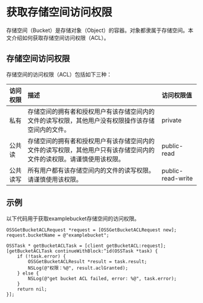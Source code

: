 # 获取存储空间访问权限

存储空间（Bucket）是存储对象（Object）的容器。对象都隶属于存储空间。本文介绍如何获取存储空间访问权限（ACL）。

## 存储空间访问权限

存储空间的访问权限（ACL）包括如下三种：

|访问权限|描述|访问权限值|
|:---|:-|:----|
|私有|存储空间的拥有者和授权用户有该存储空间内的文件的读写权限，其他用户没有权限操作该存储空间内的文件。|private|
|公共读|存储空间的拥有者和授权用户有该存储空间内的文件的读写权限，其他用户只有该存储空间内的文件的读权限。请谨慎使用该权限。|public-read|
|公共读写|所有用户都有该存储空间内的文件的读写权限。请谨慎使用该权限。|public-read-write|

## 示例

以下代码用于获取examplebucket存储空间的访问权限。

```
OSSGetBucketACLRequest *request = [OSSGetBucketACLRequest new];
request.bucketName = @"examplebucket";

OSSTask * getBucketACLTask = [client getBucketACL:request];
[getBucketACLTask continueWithBlock:^id(OSSTask *task) {
    if (!task.error) {
        OSSGetBucketACLResult *result = task.result;
        NSLog(@"权限：%@", result.aclGranted);
    } else {
        NSLog(@"get bucket ACL failed, error: %@", task.error);
    }
    return nil;
}];
```

